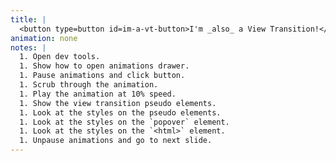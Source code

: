 ```yaml
---
title: |
  <button type=button id=im-a-vt-button>I'm _also_ a View Transition!</button>
animation: none
notes: |
  1. Open dev tools.
  1. Show how to open animations drawer.
  1. Pause animations and click button.
  1. Scrub through the animation.
  1. Play the animation at 10% speed.
  1. Show the view transition pseudo elements.
  1. Look at the styles on the pseudo elements.
  1. Look at the styles on the `popover` element.
  1. Look at the styles on the `<html>` element.
  1. Unpause animations and go to next slide.
---
```


<script type="module">
	const imAVTButton = document.querySelector(`button#im-a-vt-button`);
	const imAVTPopover = document.querySelector(`div#im-a-vt`);

	imAVTButton.addEventListener('click', (event) => {
		event.stopPropagation();

		// Fallback for browsers that don't support this API:
		if (!document.startViewTransition) {
			imAVTPopover.togglePopover();
			return;
		}

		// With a View Transition:
		document.startViewTransition(() => {
			imAVTPopover.togglePopover();
		});
	});

	const hidePopover = () => {
		if (!imAVTPopover.matches(":popover-open")) return;

		// Fallback for browsers that don't support this API:
		if (!document.startViewTransition) {
			imAVTPopover.hidePopover();
			return;
		}

		// With a View Transition:
		document.startViewTransition(() => {
			imAVTPopover.hidePopover();
		});
	}

	document.documentElement.addEventListener('click', (event) => {
		if (event.target === imAVTPopover) return;
		hidePopover();
	});

	window.addEventListener('keyup', (event) => {
		if (event.key !== "Escape") return;
		hidePopover();
	});
</script>

<style>
	@layer base {
		#im-a-vt {
			block-size: 55vmin;
			border: none;
			border-radius: var(--radius-round);
			box-shadow: var(--shadow-6);
			inline-size: 55vmin;
			padding: var(--size-8);
			place-self: center;
			place-items: center;
			view-transition-name: im-a-vt-popover;

			& img {
				block-size: 100%;
				inline-size: 100%;
			}
		}

		html:not(:has(.slide-content)) {
			&::view-transition-old(im-a-vt-popover):only-child {
				animation:
					var(--animation-scale-up),
					var(--animation-fade-out);
				animation-timing-function: var(--ease-in-out-5);
			}

			&::view-transition-new(im-a-vt-popover):only-child {
				animation: 
					var(--animation-scale-down) reverse backwards,
					circle-in-center 0.5s var(--ease-in-5) normal forwards;
			}



			&:active-view-transition-type(backwards) {
				&::view-transition-new(root),
				&::view-transition-old(root) {
					animation: none;
				}
			}
		}
	}
</style>

<div id="im-a-vt" popover="manual">
	<picture>
		<source srcset="https://fonts.gstatic.com/s/e/notoemoji/latest/1f92f/512.webp" type="image/webp">
		<img src="https://fonts.gstatic.com/s/e/notoemoji/latest/1f92f/512.gif" alt="🤯" width="160" height="160">
	</picture>
</div>
